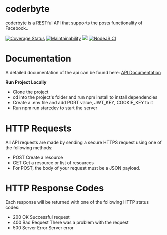 # coderbyte

coderbyte is a RESTful API that supports the posts functionality of Facebook..

[![Coverage Status](https://coveralls.io/repos/github/donaldcrane/coderbyte/badge.svg?branch=main)](https://coveralls.io/github/donaldcrane/coderbyte?branch=main)
[![Maintainability](https://api.codeclimate.com/v1/badges/b4882362c1bcc9028d24/maintainability)](https://codeclimate.com/github/donaldcrane/coderbyte/maintainability)
[![](https://img.shields.io/badge/Protected_by-Hound-a873d1.svg)](https://houndci.com)
[![NodeJS CI](https://github.com/donaldcrane/coderbyte/actions/workflows/node.js.yml/badge.svg)](https://github.com/donaldcrane/coderbyte/actions/workflows/node.js.yml)

# Documentation

A detailed documentation of the api can be found here: [API Documentation]()

**Run Project Locally**

- Clone the project
- cd into the project's folder and run npm install to install dependencies
- Create a .env file and add PORT value, JWT_KEY, COOKIE_KEY to it
- Run npm run start:dev to start the server

# HTTP Requests

All API requests are made by sending a secure HTTPS request using one of the following methods:

- POST Create a resource
- GET Get a resource or list of resources
- For POST, the body of your request must be a JSON payload.

# HTTP Response Codes

Each response will be returned with one of the following HTTP status codes:

- 200 OK Successful request
- 400 Bad Request There was a problem with the request
- 500 Server Error Server error
